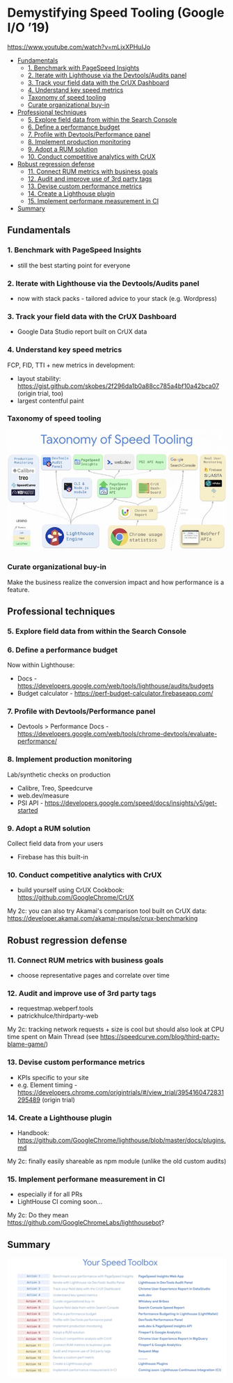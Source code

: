 # Demystifying Speed Tooling (Google I/O ’19)

https://www.youtube.com/watch?v=mLjxXPHuIJo

- [Fundamentals](#fundamentals)
  * [1. Benchmark with PageSpeed Insights](#1-benchmark-with-pagespeed-insights)
  * [2. Iterate with Lighthouse via the Devtools/Audits panel](#2-iterate-with-lighthouse-via-the-devtoolsaudits-panel)
  * [3. Track your field data with the CrUX Dashboard](#3-track-your-field-data-with-the-crux-dashboard)
  * [4. Understand key speed metrics](#4-understand-key-speed-metrics)
  * [Taxonomy of speed tooling](#taxonomy-of-speed-tooling)
  * [Curate organizational buy-in](#curate-organizational-buy-in)
- [Professional techniques](#professional-techniques)
  * [5. Explore field data from within the Search Console](#5-explore-field-data-from-within-the-search-console)
  * [6. Define a performance budget](#6-define-a-performance-budget)
  * [7. Profile with Devtools/Performance panel](#7-profile-with-devtoolsperformance-panel)
  * [8. Implement production monitoring](#8-implement-production-monitoring)
  * [9. Adopt a RUM solution](#9-adopt-a-rum-solution)
  * [10. Conduct competitive analytics with CrUX](#10-conduct-competitive-analytics-with-crux)
- [Robust regression defense](#robust-regression-defense)
  * [11. Connect RUM metrics with business goals](#11-connect-rum-metrics-with-business-goals)
  * [12. Audit and improve use of 3rd party tags](#12-audit-and-improve-use-of-3rd-party-tags)
  * [13. Devise custom performance metrics](#13-devise-custom-performance-metrics)
  * [14. Create a Lighthouse plugin](#14-create-a-lighthouse-plugin)
  * [15. Implement performane measurement in CI](#15-implement-performane-measurement-in-ci)
- [Summary](#summary)


## Fundamentals

### 1. Benchmark with PageSpeed Insights

* still the best starting point for everyone

### 2. Iterate with Lighthouse via the Devtools/Audits panel

* now with stack packs - tailored advice to your stack (e.g. Wordpress)

### 3. Track your field data with the CrUX Dashboard

* Google Data Studio report built on CrUX data

### 4. Understand key speed metrics

FCP, FID, TTI + new metrics in development:

* layout stability: https://gist.github.com/skobes/2f296da1b0a88cc785a4bf10a42bca07 (origin trial, too)
* largest contentful paint

### Taxonomy of speed tooling

![taxonomy of speed tooling](taxonomy.jpg)

### Curate organizational buy-in

Make the business realize the conversion impact and how performance is a feature.

## Professional techniques

### 5. Explore field data from within the Search Console 

### 6. Define a performance budget

Now within Lighthouse:

* Docs - https://developers.google.com/web/tools/lighthouse/audits/budgets
* Budget calculator - https://perf-budget-calculator.firebaseapp.com/

### 7. Profile with Devtools/Performance panel

* Devtools > Performance Docs - https://developers.google.com/web/tools/chrome-devtools/evaluate-performance/

### 8. Implement production monitoring

Lab/synthetic checks on production

* Calibre, Treo, Speedcurve
* web.dev/measure
* PSI API - https://developers.google.com/speed/docs/insights/v5/get-started

### 9. Adopt a RUM solution

Collect field data from your users

* Firebase has this built-in

### 10. Conduct competitive analytics with CrUX

* build yourself using CrUX Cookbook: https://github.com/GoogleChrome/CrUX

My 2c: you can also try Akamai's comparison tool built on CrUX data: https://developer.akamai.com/akamai-mpulse/crux-benchmarking

## Robust regression defense

### 11. Connect RUM metrics with business goals

* choose representative pages and correlate over time

### 12. Audit and improve use of 3rd party tags

* requestmap.webperf.tools
* patrickhulce/thirdparty-web

My 2c: tracking network requests + size is cool but should also look at CPU time spent on Main Thread (see https://speedcurve.com/blog/third-party-blame-game/)

### 13. Devise custom performance metrics

* KPIs specific to your site
* e.g. Element timing - https://developers.chrome.com/origintrials/#/view_trial/3954160472831295489 (origin trial)

### 14. Create a Lighthouse plugin

* Handbook: https://github.com/GoogleChrome/lighthouse/blob/master/docs/plugins.md

My 2c: finally easily shareable as npm module (unlike the old custom audits)

### 15. Implement performane measurement in CI

* especially if for all PRs
* LightHouse CI coming soon...

My 2c: Do they mean https://github.com/GoogleChromeLabs/lighthousebot?

## Summary

![summary](summary.jpg)